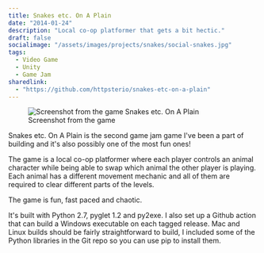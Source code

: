 ```yaml
---
title: Snakes etc. On A Plain
date: "2014-01-24"
description: "Local co-op platformer that gets a bit hectic."
draft: false
socialimage: "/assets/images/projects/snakes/social-snakes.jpg"
tags:
  - Video Game
  - Unity
  - Game Jam
sharedlink: 
  - "https://github.com/httpsterio/snakes-etc-on-a-plain"
---
```


<figure>
  <img src="/assets/images/projects/snakes/snakes-screenshot.webp" alt="Screenshot from the game Snakes etc. On A Plain" title="Screenshot from the game Snakes etc. On A Plain"/>
  <figcaption>Screenshot from the game</figcaption>
</figure>

Snakes etc. On A Plain is the second game jam game I've been a part of building and it's also possibly one of the most fun ones!

The game is a local co-op platformer where each player controls an animal character while being able to swap which animal the other player is playing. Each animal has a different movement mechanic and all of them are required to clear different parts of the levels.

The game is fun, fast paced and chaotic.

It's built with Python 2.7, pyglet 1.2 and py2exe. I also set up a Github action that can build a Windows executable on each tagged release. Mac and Linux builds should be fairly straightforward to build, I included some of the Python libraries in the Git repo so you can use pip to install them. 
